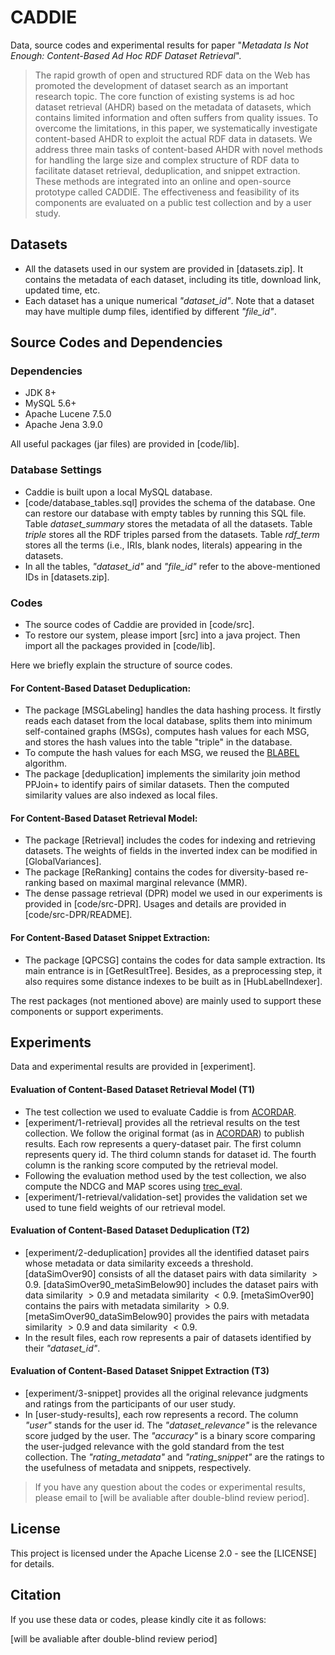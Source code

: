 # CADDIE

Data, source codes and experimental results for paper "*Metadata Is Not Enough: Content-Based Ad Hoc RDF Dataset Retrieval*". 

> The rapid growth of open and structured RDF data on the Web has promoted the development of dataset search as an important research topic. The core function of existing systems is ad hoc dataset retrieval (AHDR) based on the metadata of datasets, which contains limited information and often suffers from quality issues. To overcome the limitations, in this paper, we systematically investigate content-based AHDR to exploit the actual RDF data in datasets. We address three main tasks of content-based AHDR with novel methods for handling the large size and complex structure of RDF data to facilitate dataset retrieval, deduplication, and snippet extraction. These methods are integrated into an online and open-source prototype called CADDIE. The effectiveness and feasibility of its components are evaluated on a public test collection and by a user study.

## Datasets

- All the datasets used in our system are provided in [datasets.zip]. It contains the metadata of each dataset, including its title, download link, updated time, etc. 
- Each dataset has a unique numerical *"dataset_id"*. Note that a dataset may have multiple dump files, identified by different *"file_id"*.

## Source Codes and Dependencies

### Dependencies

- JDK 8+
- MySQL 5.6+
- Apache Lucene 7.5.0
- Apache Jena 3.9.0

All useful packages (jar files) are provided in [code/lib]. 

### Database Settings

- Caddie is built upon a local MySQL database. 
- [code/database_tables.sql] provides the schema of the database. One can restore our database with empty tables by running this SQL file. Table *dataset_summary* stores the metadata of all the datasets. Table *triple* stores all the RDF triples parsed from the datasets. Table *rdf_term* stores all the terms (i.e., IRIs, blank nodes, literals) appearing in the datasets. 
- In all the tables, *"dataset_id"* and *"file_id"* refer to the above-mentioned IDs in [datasets.zip].

### Codes

- The source codes of Caddie are provided in [code/src]. 
- To restore our system, please import [src] into a java project. Then import all the packages provided in [code/lib]. 

Here we briefly explain the structure of source codes.

#### For Content-Based Dataset Deduplication:

- The package [MSGLabeling] handles the data hashing process. It firstly reads each dataset from the local database, splits them into minimum self-contained graphs (MSGs), computes hash values for each MSG, and stores the hash values into the table "triple" in the database.
- To compute the hash values for each MSG, we reused the [BLABEL](http://blabel.github.io/) algorithm.
- The package [deduplication] implements the similarity join method PPJoin+ to identify pairs of similar datasets. Then the computed similarity values are also indexed as local files. 

#### For Content-Based Dataset Retrieval Model:

- The package [Retrieval] includes the codes for indexing and retrieving datasets. The weights of fields in the inverted index can be modified in [GlobalVariances]. 
- The package [ReRanking] contains the codes for diversity-based re-ranking based on maximal marginal relevance (MMR).
- The dense passage retrieval (DPR) model we used in our experiments is provided in [code/src-DPR]. Usages and details are provided in [code/src-DPR/README]. 

#### For Content-Based Dataset Snippet Extraction:

- The package [QPCSG] contains the codes for data sample extraction. Its main entrance is in [GetResultTree]. Besides, as a preprocessing step, it also requires some distance indexes to be built as in [HubLabelIndexer]. 

The rest packages (not mentioned above) are mainly used to support these components or support experiments. 

## Experiments

Data and experimental results are provided in [experiment].

#### Evaluation of Content-Based Dataset Retrieval Model (T1)

- The test collection we used to evaluate Caddie is from [ACORDAR](https://github.com/nju-websoft/ACORDAR). 
- [experiment/1-retrieval] provides all the retrieval results on the test collection. We follow the original format (as in [ACORDAR](https://github.com/nju-websoft/ACORDAR)) to publish results. Each row represents a query-dataset pair. The first column represents query id. The third column stands for dataset id. The fourth column is the ranking score computed by the retrieval model. 
- Following the evaluation method used by the test collection, we also compute the NDCG and MAP scores using [trec_eval](https://trec.nist.gov/trec_eval/).
- [experiment/1-retrieval/validation-set] provides the validation set we used to tune field weights of our retrieval model. 

#### Evaluation of Content-Based Dataset Deduplication (T2)

- [experiment/2-deduplication] provides all the identified dataset pairs whose metadata or data similarity exceeds a threshold. [dataSimOver90] consists of all the dataset pairs with data similarity $>0.9$. [dataSimOver90_metaSimBelow90] includes the dataset pairs with data similarity $>0.9$ and metadata similarity $<0.9$. [metaSimOver90] contains the pairs with metadata similarity $>0.9$. [metaSimOver90_dataSimBelow90] provides the pairs with metadata similarity $>0.9$ and data similarity $<0.9$. 
- In the result files, each row represents a pair of datasets identified by their *"dataset_id"*. 

#### Evaluation of Content-Based Dataset Snippet Extraction (T3)

- [experiment/3-snippet] provides all the original relevance judgments and ratings from the participants of our user study. 
- In [user-study-results], each row represents a record. The column *"user"* stands for the user id. The *"dataset_relevance"* is the relevance score judged by the user. The *"accuracy"* is a binary score comparing the user-judged relevance with the gold standard from the test collection. The *"rating_metadata"* and *"rating_snippet"* are the ratings to the usefulness of metadata and snippets, respectively. 

> If you have any question about the codes or experimental results, please email to [will be avaliable after double-blind review period].

## License

This project is licensed under the Apache License 2.0 - see the [LICENSE] for details. 

## Citation

If you use these data or codes, please kindly cite it as follows:

[will be avaliable after double-blind review period]
